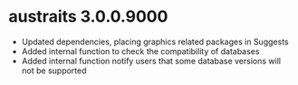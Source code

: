# austraits 3.0.0.9000
- Updated dependencies, placing graphics related packages in Suggests
- Added internal function to check the compatibility of databases
- Added internal function notify users that some database versions will not be supported
